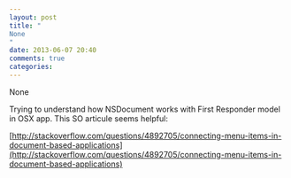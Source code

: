 ```yaml
---
layout: post
title: "
None
"
date: 2013-06-07 20:40
comments: true
categories: 
---
```


None


Trying to understand how NSDocument works with First Responder model in OSX app. This SO articule seems helpful: 

[http://stackoverflow.com/questions/4892705/connecting-menu-items-in-document-based-applications](http://stackoverflow.com/questions/4892705/connecting-menu-items-in-document-based-applications)

